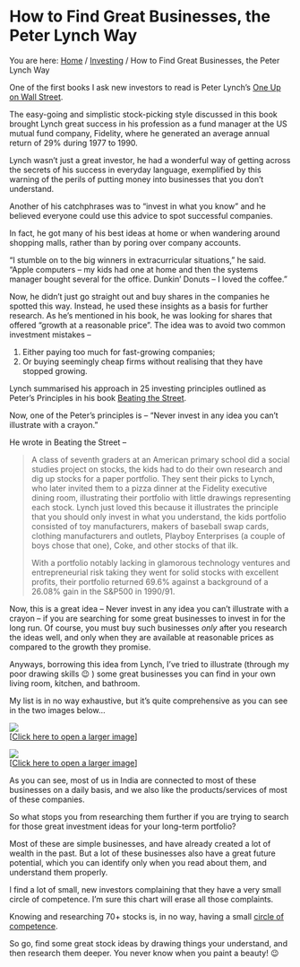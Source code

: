# How to Find Great Businesses, the Peter Lynch Way

You are here: [Home](https://www.safalniveshak.com/) / [Investing](https://www.safalniveshak.com/category/investing/) / How to Find Great Businesses, the Peter Lynch Way

One of the first books I ask new investors to read is Peter Lynch’s [One Up on Wall Street](https://bit.ly/1cnpP4X).

The easy-going and simplistic stock-picking style discussed in this book brought Lynch great success in his profession as a fund manager at the US mutual fund company, Fidelity, where he generated an average annual return of 29% during 1977 to 1990.

Lynch wasn’t just a great investor, he had a wonderful way of getting across the secrets of his success in everyday language, exemplified by this warning of the perils of putting money into businesses that you don’t understand.

Another of his catchphrases was to “invest in what you know” and he believed everyone could use this advice to spot successful companies.

In fact, he got many of his best ideas at home or when wandering around shopping malls, rather than by poring over company accounts.

“I stumble on to the big winners in extracurricular situations,” he said. “Apple computers – my kids had one at home and then the systems manager bought several for the office. Dunkin’ Donuts – I loved the coffee.”

Now, he didn’t just go straight out and buy shares in the companies he spotted this way. Instead, he used these insights as a basis for further research. As he’s mentioned in his book, he was looking for shares that offered “growth at a reasonable price”. The idea was to avoid two common investment mistakes –

1.  Either paying too much for fast-growing companies;
2.  Or buying seemingly cheap firms without realising that they have stopped growing.

Lynch summarised his approach in 25 investing principles outlined as Peter’s Principles in his book [Beating the Street](https://amzn.to/1j3MxCZ).

Now, one of the Peter’s principles is – “Never invest in any idea you can’t illustrate with a crayon.”

He wrote in Beating the Street –

> A class of seventh graders at an American primary school did a social studies project on stocks, the kids had to do their own research and dig up stocks for a paper portfolio. They sent their picks to Lynch, who later invited them to a pizza dinner at the Fidelity executive dining room, illustrating their portfolio with little drawings representing each stock. Lynch just loved this because it illustrates the principle that you should only invest in what you understand, the kids portfolio consisted of toy manufacturers, makers of baseball swap cards, clothing manufacturers and outlets, Playboy Enterprises (a couple of boys chose that one), Coke, and other stocks of that ilk.
> 
> With a portfolio notably lacking in glamorous technology ventures and entrepreneurial risk taking they went for solid stocks with excellent profits, their portfolio returned 69.6% against a background of a 26.08% gain in the S&P500 in 1990/91.

Now, this is a great idea – Never invest in any idea you can’t illustrate with a crayon – if you are searching for some great businesses to invest in for the long run. Of course, you must buy such businesses _only_ after you research the ideas well, and only when they are available at reasonable prices as compared to the growth they promise.

Anyways, borrowing this idea from Lynch, I’ve tried to illustrate (through my poor drawing skills 😉 ) some great businesses you can find in your own living room, kitchen, and bathroom.

My list is in no way exhaustive, but it’s quite comprehensive as you can see in the two images below…

[![](https://1icz9g2sdfe31jz0lglwdu48-wpengine.netdna-ssl.com/wp-content/uploads/2015/05/identifying_stocks_peter_lynch.jpg)](https://1icz9g2sdfe31jz0lglwdu48-wpengine.netdna-ssl.com/wp-content/uploads/2015/05/identifying_stocks_peter_lynch.jpg)  
\[[Click here to open a larger image](https://1icz9g2sdfe31jz0lglwdu48-wpengine.netdna-ssl.com/wp-content/uploads/2015/05/identifying_stocks_peter_lynch.jpg)\]

[![](https://1icz9g2sdfe31jz0lglwdu48-wpengine.netdna-ssl.com/wp-content/uploads/2015/05/identifying_stocks_peter_lynch_1.jpg)](https://1icz9g2sdfe31jz0lglwdu48-wpengine.netdna-ssl.com/wp-content/uploads/2015/05/identifying_stocks_peter_lynch_1.jpg)  
\[[Click here to open a larger image](https://1icz9g2sdfe31jz0lglwdu48-wpengine.netdna-ssl.com/wp-content/uploads/2015/05/identifying_stocks_peter_lynch_1.jpg)\]

As you can see, most of us in India are connected to most of these businesses on a daily basis, and we also like the products/services of most of these companies.

So what stops you from researching them further if you are trying to search for those great investment ideas for your long-term portfolio?

Most of these are simple businesses, and have already created a lot of wealth in the past. But a lot of these businesses also have a great future potential, which you can identify only when you read about them, and understand them properly.

I find a lot of small, new investors complaining that they have a very small circle of competence. I’m sure this chart will erase all those complaints.

Knowing and researching 70+ stocks is, in no way, having a small [circle of competence](https://www.safalniveshak.com/circle-of-competence-video/).

So go, find some great stock ideas by drawing things your understand, and then research them deeper. You never know when you paint a beauty! 😉


